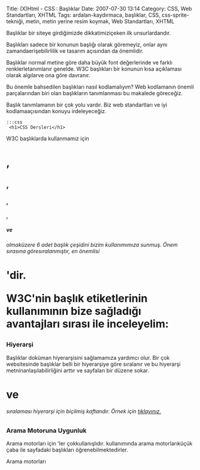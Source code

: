Title: (X)Html - CSS : Başlıklar
Date: 2007-07-30 13:14
Category: CSS, Web Standartları, XHTML
Tags: ardalan-kaydırmaca, başlıklar, CSS, css-sprite-tekniği, metin, metin yerine resim koymak, Web Standartları, XHTML

Başlıklar bir siteye girdiğimizde dikkatimiziçeken ilk unsurlardandır.

Başlıkları sadece bir konunun başlığı olarak göremeyiz, onlar aynı
zamandaerişebilirlilik ve tasarım açısından da önemlidir.

Başlıklar normal metine göre daha büyük font değerlerinde ve farklı
renklerletanımlanır genelde. W3C başlıkları bir konunun kısa açıklaması
olarak algılarve ona göre davranır.

Bu önemle bahsedilen başlıkları nasıl kodlamalıyım? Web kodlamanın
önemli parçalarından biri olan başlıkların tanımlanması bu makalede
göreceğiz. <!--more-->

Başlık tanımlamanın bir çok yolu vardır. Biz web standartları ve iyi
kodlamaaçısından konuyu irdeleyeceğiz.

	:::css
	 <h1>CSS Dersleri</h1> 

W3C başlıklarda kullanmamız için<h1>,<h2>,<h3>,<h4>,<h5> ve
<h6> olmaküzere 6 adet başlık çeşidini bizim kullanımımıza sunmuş.
Önem sırasına göresıralanmıştır, en önemlisi <h1>'dir.

W3C'nin başlık etiketlerinin kullanımının bize sağladığı avantajları
sırası ile inceleyelim:

### Hiyerarşi

Başlıklar doküman hiyerarşisini sağlamamıza yardımcı olur. Bir çok
websitesinde başlıklar belli bir hiyerarşiye göre sıralanır ve bu
hiyerarşi metninanlaşılabilirliğini arttır ve sayfaları bir düzene
sokar. <h1> ve<h6> sıralaması hiyerarşi için biçilmiş kaftandır.
Örnek için [tıklayınız.][]

### Arama Motoruna Uygunluk

Arama motorları için <hx>'ler çokkullanışlıdır. <hx> kullanımında
arama motorlarıküçük çaba ile sayfadaki başlıkları öğrenebilmektedirler.

Arama motorları <title> içindeki ve<meta> etiketi içindeki
kelimeleri sayfa içinde ararlar bulamadıklarındao sayfayı sıralamadan
düşürürler. Ancak başlıkla ilgi üzerine çekilmişkelimeler arama
motorları için bir velinimettir. Tabi arama motorlarının bizimsitemizi
indekslemeside bizim için bir velinimettir.

### Kolay Şekillendirme

Kolay şekillendirilir. Çünkü <h1> etiketi<b> ve <p> gibi CSS de
tekil olarak atama yapılan bir etikettir. Bunedenle CSS tanımlaması
kolay olacaktır.

<h1> vd. başlıklar CSS tanımlaması olmasa dabaşlıklarınızı kalın ve
büyük font değerlerinde gösterecektir. Tüm araçlarda ve eskisürüm
tarayıcılarda başlıklar ayırt edilecektir.

Sayfalarımızda <h1> kullanarak kolaylıksağlarız. Çünkü <h1> tekil
etiketlerdendir. Eğer bir atama yaptıktansonra buna bir ekleme yapmak
istersek CSS ile bunu çok kolay yaparız Örneğin

	:::css
	 <h1>CSS Dersleri </h1> 

Bu başlığın boyutunu, rengini ve font-şeklinideğiştirebiliriz CSS ile

	:::css
	 h1 { font-family: Arial, sans-serif;
font-size: 24px; color: #369; } 

Biz burada çok basit bir şekilde tüm başlıklarıarial font, 24 piksel
boyut ve mavi renk ataması yaptık.

Daha sonra bu başlığın altına 1 piksel boyutundabir gri alt çizgi çizmek
istedik.

[sourcecode language="css" highlight="5,6"] h1 { font-family: Arial,
sans-serif; font-size: 24px; color: #369; padding-bottom: 4px;
border-bottom: 1px solid #999; } 

**padding-bottom** ile çizgi ile başlıkarasındaki boşluğu ayarladık ve
**border-bottom** değeri ile debaşlık altına çizgiyi çizdik.

### Değişebilir İkonlar

CSS'i kullanarak başlıklarımızın soluna zemin resmi olarak bir ikon
koyabiliriz. Bu metot ile başlıklardaki bir değişiklikile tüm sitedeki
başlıklar değişecektir. Ayrıca tüm başlıklar için kullanılacak ikonları
bir resim halinde hazırlanıp kullanım kolaylığı sağlanabilir. Bir örnek
yaparsak

![Başlıklar][]

Tüm başlıkların ikonları tek bir   
resim olarak hazılranmış hali

Resim hazırlanırken ikon aralarındaki farkı orantılı ayarlar isek
kodlama yaparken bize kolaylık sağlayacaktır. Aşağıda bunu daha iyi
göreceğiz.

Html kodları:

	:::html
	 <h1 class="hata">Hakkımızda </h1>
<p>At lupatum delenit aigue duos dolor tempor sunt in culpa qui
officia d dereud facils est er expedit distinc peccand quaerer en
imigent cupidat. Incita visset, accom ex robore ad quam vis vadisen
vlavis confecs nis revinc tae.</p> <h1 class="yemek">Ürünler</h1>
<p>Oppidi his mowni bus suifs fortunis desp erate coe magno recipei
ban ibi se rursus isdem opport unitel rursus isdem opport loci defen
porti busi. Situs era eod oppi dorum, ut posta. </p> <h1
class="yaz">Bize Yazın</h1> <p>Incita visset, accom ex robore ad
quam vis vadisen vlavis confecs nis revinc tae. </p> <h1
class="yardim">Yardım</h1> <p> At lupatum delenit aigue duos dolor
tempor sunt in culpa qui officia ddereud facils est er expedit distinc
peccand quaerer en imigentcupidat. Incita visset, accom ex robore ad
quam vis vadisen vlavisconfecs nis revinc tae.</p> 

CSS kodları:

	:::css
	 h1.hata{ font:bold 34px/35px "Lucida
Grande",Arial, Helvetica, sans-serif; color: #3A45A1; background:
url(images/basliklar.gif) 1px 3px no-repeat; padding-left: 40px; }
h1.yemek{ font:bold 34px/35px "Lucida Grande",Arial, Helvetica,
sans-serif; color: #A6685A; background: url(images/basliklar.gif) 1px
-40px no-repeat; padding-left: 40px; } h1.yaz{ font:bold 34px/35px
"Lucida Grande",Arial, Helvetica, sans-serif; color: #36393B;
background: url(images/basliklar.gif) 1px -80px no-repeat; padding-left:
40px; } h1.yardim{ font:bold 34px/35px "Lucida Grande",Arial, Helvetica,
sans-serif; color: #C90A0A; background: url(images/basliklar.gif) 1px
-120px no-repeat; padding-left: 40px; } 

Sol tarafa ikon konduğu için yazı ile ikon arasındaki mesafeyi ayarlamak
için padding-left değeri40 piksel atanmıştır ve zemin resmi olarakta bir
resim tekrarsız olarak konmuş ve font değeri 34px ve satır yüksekliği
35px tanımlanarak ikon yazı oranı sağlanmıştır.

Dikkat ederseniz genelde her başlık için değişen sadece renk ve zemin
resmi konumudur. Aslında bu başlıklar için genel bir sınıflandırma yapıp
farklı özellikleri için her birine özel tanımlarda yapabilirdik.
Yukarıda yazdığımız kod daha genel bir kod yazımı için uygundur.

Örneği görmek için [tıklayınız.][1]

###### MetinYerine Resim koyma Metodu ile Başlık Oluşturmak

Bazen başlıkları resim yapmamız gerektiğidurumlar olabilir bunun için
Metin Yerine Resim Koyma Metotlarından biriniuygulayabiliriz. Ayrıntılı
bilgi için "[Metin Yerine Resim/FlashEkleme Teknikleri (Image
Replacement)][]" makalemize göz atın.

-   [http://www.communitymx.com/content/article.cfm?cid=A1A37][]
-   [http://www.paulmichaelsmith.com/blog/examples/headingicons/sample.php][]
-   [http://eu.wiley.com/WileyCDA/WileyTitle/productCd-047009754X.html][]
-   [http://www.sitepoint.com/books/cssdesign1/][]
-   [http://www.friendsofed.com/book.html?isbn=1590593812][]

</p>

  [tıklayınız.]: /dokumanlar/baslik_deneme1.html
  [Başlıklar]: /images/basliklar.gif
  [1]: /dokumanlar/baslik_deneme2.html
  [Metin Yerine Resim/FlashEkleme Teknikleri (Image Replacement)]: http://www.fatihhayrioglu.com/metin-yerine-resimflash-ekleme-teknikleri-image-replacement/
  [http://www.communitymx.com/content/article.cfm?cid=A1A37]: http://www.communitymx.com/content/article.cfm?cid=A1A37
  [http://www.paulmichaelsmith.com/blog/examples/headingicons/sample.php]:
    http://www.paulmichaelsmith.com/blog/examples/headingicons/sample.php
  [http://eu.wiley.com/WileyCDA/WileyTitle/productCd-047009754X.html]: http://eu.wiley.com/WileyCDA/WileyTitle/productCd-047009754X.html
  [http://www.sitepoint.com/books/cssdesign1/]: http://www.sitepoint.com/books/cssdesign1/
  [http://www.friendsofed.com/book.html?isbn=1590593812]: http://www.friendsofed.com/book.html?isbn=1590593812
